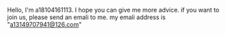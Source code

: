 Hello, I'm a18104161113. I hope you can give me more advice. 
if you want to join us, please send an emali to me. my emali address is "a13149707941@126.com"

